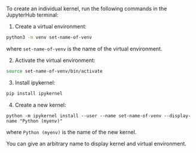 To create an individual kernel, run the following commands in the JupyterHub terminal:

1. Create a virtual environment:

```bash
python3 -m venv set-name-of-venv
```

where `set-name-of-venv` is the name of the virtual environment.

2. Activate the virtual environment:

```bash
source set-name-of-venv/bin/activate
```

3. Install ipykernel:

```bash
pip install ipykernel
```

4. Create a new kernel:

```
python -m ipykernel install --user --name set-name-of-venv --display-name "Python (myenv)"
```

where `Python (myenv)` is the name of the new kernel.

You can give an arbitrary name to display kernel and virtual environment.
